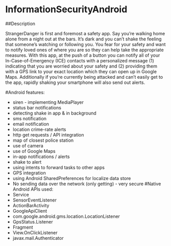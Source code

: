 # InformationSecurityAndroid

##Description

StrangerDanger is first and foremost a safety app. Say you’re walking home alone from a night out at the bars. It’s dark and you can’t shake the feeling that someone’s watching or following you. You fear for your safety and want to notify loved ones of where you are so they can help take the appropriate measures. With this app, at the push of a button you can notify all of your In-Case-of-Emergency (ICE) contacts with a personalized message (1) indicating that you are worried about your safety and (2) providing them with a GPS link to your exact location which they can open up in Google Maps. Additionally if you’re currently being attacked and can’t easily get to the app, rapidly shaking your smartphone will also send out alerts.

#Android features:
* siren - implementing MediaPlayer
* status bar notifications
* detecting shake in app & in background
* sms notification
* email notification
* location crime-rate alerts
* http get requests / API integration
* map of closest police station
* use of camera
* use of Google Maps
* in-app notifications / alerts
* shake to alert
* using intents to forward tasks to other apps
* GPS integration
* using Android SharedPreferences for localize data store
* No sending data over the network (only getting) - very secure
#Native Android APIs used:
* Service
* SensorEventListener
* ActionBarActivity
* GoogleApiClient
* com.google.android.gms.location.LocationListener
* GpsStatus.Listener
* Fragment
* View.OnClickListener
* javax.mail.Authenticator
